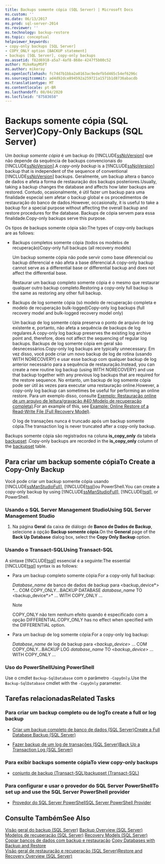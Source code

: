 ```yaml
---
title: Backups somente cópia (SQL Server) | Microsoft Docs
ms.custom: ''
ms.date: 06/13/2017
ms.prod: sql-server-2014
ms.reviewer: ''
ms.technology: backup-restore
ms.topic: conceptual
helpviewer_keywords:
- copy-only backups [SQL Server]
- COPY_ONLY option [BACKUP statement]
- backups [SQL Server], copy-only backups
ms.assetid: f82d6918-a5a7-4af8-868e-4247f5b00c52
author: MikeRayMSFT
ms.author: mikeray
ms.openlocfilehash: fc74d7b1bba2a0163ac9edefb5d465c54ef6296c
ms.sourcegitcommit: ad4d92dce894592a259721a1571b1d8736abacdb
ms.translationtype: MT
ms.contentlocale: pt-BR
ms.lasthandoff: 08/04/2020
ms.locfileid: "87583658"
---
```

# <a name="copy-only-backups-sql-server"></a><span data-ttu-id="4e42f-102">Backups somente cópia (SQL Server)</span><span class="sxs-lookup"><span data-stu-id="4e42f-102">Copy-Only Backups (SQL Server)</span></span>
  <span data-ttu-id="4e42f-103">Um *backup somente cópia* é um backup do [!INCLUDE[ssNoVersion](../../includes/ssnoversion-md.md)] que não depende da sequência de backups convencionais do [!INCLUDE[ssNoVersion](../../includes/ssnoversion-md.md)].</span><span class="sxs-lookup"><span data-stu-id="4e42f-103">A *copy-only backup* is a [!INCLUDE[ssNoVersion](../../includes/ssnoversion-md.md)] backup that is independent of the sequence of conventional [!INCLUDE[ssNoVersion](../../includes/ssnoversion-md.md)] backups.</span></span> <span data-ttu-id="4e42f-104">Geralmente, um backup altera o banco de dados e afeta a forma de restauração dos backups posteriores.</span><span class="sxs-lookup"><span data-stu-id="4e42f-104">Usually, taking a backup changes the database and affects how later backups are restored.</span></span> <span data-ttu-id="4e42f-105">Contudo, ocasionalmente, é útil fazer um backup para uma finalidade especial sem afetar o backup global e os procedimentos de restauração do banco de dados.</span><span class="sxs-lookup"><span data-stu-id="4e42f-105">However, occasionally, it is useful to take a backup for a special purpose without affecting the overall backup and restore procedures for the database.</span></span> <span data-ttu-id="4e42f-106">Backups de cópia servem para essa finalidade.</span><span class="sxs-lookup"><span data-stu-id="4e42f-106">Copy-only backups serve this purpose.</span></span>  
  
 <span data-ttu-id="4e42f-107">Os tipos de backups somente cópia são:</span><span class="sxs-lookup"><span data-stu-id="4e42f-107">The types of copy-only backups are as follows:</span></span>  
  
-   <span data-ttu-id="4e42f-108">Backups completos somente cópia (todos os modelos de recuperação)</span><span class="sxs-lookup"><span data-stu-id="4e42f-108">Copy-only full backups (all recovery models)</span></span>  
  
     <span data-ttu-id="4e42f-109">Um backup somente cópia não pode servir como base diferencial ou backup diferencial e não afeta a base diferencial.</span><span class="sxs-lookup"><span data-stu-id="4e42f-109">A copy-only backup cannot serve as a differential base or differential backup and does not affect the differential base.</span></span>  
  
     <span data-ttu-id="4e42f-110">Restaurar um backup completo somente cópia é o mesmo que restaurar qualquer outro backup completo.</span><span class="sxs-lookup"><span data-stu-id="4e42f-110">Restoring a copy-only full backup is the same as restoring any other full backup.</span></span>  
  
-   <span data-ttu-id="4e42f-111">Backups de log somente cópia (só modelo de recuperação completa e modelo de recuperação bulk-logged)</span><span class="sxs-lookup"><span data-stu-id="4e42f-111">Copy-only log backups (full recovery model and bulk-logged recovery model only)</span></span>  
  
     <span data-ttu-id="4e42f-112">Um backup de log somente cópia preserva o ponto de arquivo de log existente e, portanto, não afeta a sequência de backups de log regulares.</span><span class="sxs-lookup"><span data-stu-id="4e42f-112">A copy-only log backup preserves the existing log archive point and, therefore, does not affect the sequencing of regular log backups.</span></span> <span data-ttu-id="4e42f-113">Backups de log somente cópia em geral são desnecessários.</span><span class="sxs-lookup"><span data-stu-id="4e42f-113">Copy-only log backups are typically unnecessary.</span></span> <span data-ttu-id="4e42f-114">Em vez disso, você pode criar um novo backup de log de rotina (usando WITH NORECOVERY) e usar esse backup com qualquer backup de log anterior necessário para a sequência de restauração.</span><span class="sxs-lookup"><span data-stu-id="4e42f-114">Instead, you can create a new routine log backup (using WITH NORECOVERY) and use that backup together with any previous log backups that are required for the restore sequence.</span></span> <span data-ttu-id="4e42f-115">No entanto, um backup de log somente cópia pode ser útil às vezes para executar uma restauração online.</span><span class="sxs-lookup"><span data-stu-id="4e42f-115">However, a copy-only log backup can sometimes be useful for performing an online restore.</span></span> <span data-ttu-id="4e42f-116">Para um exemplo disso, consulte [Exemplo: Restauração online de um arquivo de leitura/gravação #40;Modelo de recuperação completa&#41;](example-online-restore-of-a-read-write-file-full-recovery-model.md).</span><span class="sxs-lookup"><span data-stu-id="4e42f-116">For an example of this, see [Example: Online Restore of a Read-Write File &#40;Full Recovery Model&#41;](example-online-restore-of-a-read-write-file-full-recovery-model.md).</span></span>  
  
     <span data-ttu-id="4e42f-117">O log de transações nunca é truncado após um backup somente cópia.</span><span class="sxs-lookup"><span data-stu-id="4e42f-117">The transaction log is never truncated after a copy-only backup.</span></span>  
  
 <span data-ttu-id="4e42f-118">Backups somente cópia são registrados na coluna **is_copy_only** da tabela [backupset](/sql/relational-databases/system-tables/backupset-transact-sql) .</span><span class="sxs-lookup"><span data-stu-id="4e42f-118">Copy-only backups are recorded in the **is_copy_only** column of the [backupset](/sql/relational-databases/system-tables/backupset-transact-sql) table.</span></span>  
  
## <a name="to-create-a-copy-only-backup"></a><span data-ttu-id="4e42f-119">Para criar um backup somente cópia</span><span class="sxs-lookup"><span data-stu-id="4e42f-119">To Create a Copy-Only Backup</span></span>  
 <span data-ttu-id="4e42f-120">Você pode criar um backup somente cópia usando [!INCLUDE[ssManStudioFull](../../includes/ssmanstudiofull-md.md)], [!INCLUDE[tsql](../../../includes/tsql-md.md)]ou PowerShell.</span><span class="sxs-lookup"><span data-stu-id="4e42f-120">You can create a copy-only backup by using [!INCLUDE[ssManStudioFull](../../includes/ssmanstudiofull-md.md)], [!INCLUDE[tsql](../../../includes/tsql-md.md)], or PowerShell.</span></span>  
  
###  <a name="using-sql-server-management-studio"></a><a name="SSMSProcedure"></a> <span data-ttu-id="4e42f-121">Usando o SQL Server Management Studio</span><span class="sxs-lookup"><span data-stu-id="4e42f-121">Using SQL Server Management Studio</span></span>  
  
1.  <span data-ttu-id="4e42f-122">Na página **Geral** da caixa de diálogo de **Banco de Dados de Backup**, selecione a opção **Backup somente cópia**.</span><span class="sxs-lookup"><span data-stu-id="4e42f-122">On the **General** page of the **Back Up Database** dialog box, select the **Copy Only Backup** option.</span></span>  
  
###  <a name="using-transact-sql"></a><a name="TsqlProcedure"></a> <span data-ttu-id="4e42f-123">Usando o Transact-SQL</span><span class="sxs-lookup"><span data-stu-id="4e42f-123">Using Transact-SQL</span></span>  
 <span data-ttu-id="4e42f-124">A sintaxe [!INCLUDE[tsql](../../../includes/tsql-md.md)] essencial é a seguinte:</span><span class="sxs-lookup"><span data-stu-id="4e42f-124">The essential [!INCLUDE[tsql](../../../includes/tsql-md.md)] syntax is as follows:</span></span>  
  
-   <span data-ttu-id="4e42f-125">Para um backup completo somente cópia:</span><span class="sxs-lookup"><span data-stu-id="4e42f-125">For a copy-only full backup:</span></span>  
  
     <span data-ttu-id="4e42f-126">*Database_name* de banco de dados de backup para \<backup_device*> \*... COM COPY_ONLY...</span><span class="sxs-lookup"><span data-stu-id="4e42f-126">BACKUP DATABASE *database_name* TO \<backup_device*>\* ... WITH COPY_ONLY ...</span></span>  
  
    > [!NOTE]  
    >  <span data-ttu-id="4e42f-127">COPY_ONLY não tem nenhum efeito quando é especificado com a opção DIFFERENTIAL.</span><span class="sxs-lookup"><span data-stu-id="4e42f-127">COPY_ONLY has no effect when specified with the DIFFERENTIAL option.</span></span>  
  
-   <span data-ttu-id="4e42f-128">Para um backup de log somente cópia:</span><span class="sxs-lookup"><span data-stu-id="4e42f-128">For a copy-only log backup:</span></span>  
  
     <span data-ttu-id="4e42f-129">*Database_name* de log de backup para *\<*backup_device*>* ... COM COPY_ONLY...</span><span class="sxs-lookup"><span data-stu-id="4e42f-129">BACKUP LOG *database_name* TO *\<*backup_device*>* ... WITH COPY_ONLY ...</span></span>  
  
###  <a name="using-powershell"></a><a name="PowerShellProcedure"></a> <span data-ttu-id="4e42f-130">Uso do PowerShell</span><span class="sxs-lookup"><span data-stu-id="4e42f-130">Using PowerShell</span></span>  
  
<span data-ttu-id="4e42f-131">Use o cmdlet `Backup-SqlDatabase` com o parâmetro `-CopyOnly`.</span><span class="sxs-lookup"><span data-stu-id="4e42f-131">Use the `Backup-SqlDatabase` cmdlet with the `-CopyOnly` parameter.</span></span>  
  
##  <a name="related-tasks"></a><a name="RelatedTasks"></a> <span data-ttu-id="4e42f-132">Tarefas relacionadas</span><span class="sxs-lookup"><span data-stu-id="4e42f-132">Related Tasks</span></span>  

### <a name="to-create-a-full-or-log-backup"></a><span data-ttu-id="4e42f-133">Para criar um backup completo ou de log</span><span class="sxs-lookup"><span data-stu-id="4e42f-133">To create a full or log backup</span></span>
  
-   [<span data-ttu-id="4e42f-134">Criar um backup completo de banco de dados &#40;SQL Server&#41;</span><span class="sxs-lookup"><span data-stu-id="4e42f-134">Create a Full Database Backup &#40;SQL Server&#41;</span></span>](create-a-full-database-backup-sql-server.md)  
  
-   [<span data-ttu-id="4e42f-135">Fazer backup de um log de transações &#40;SQL Server&#41;</span><span class="sxs-lookup"><span data-stu-id="4e42f-135">Back Up a Transaction Log &#40;SQL Server&#41;</span></span>](back-up-a-transaction-log-sql-server.md)  
  
### <a name="to-view-copy-only-backups"></a><span data-ttu-id="4e42f-136">Para exibir backups somente cópia</span><span class="sxs-lookup"><span data-stu-id="4e42f-136">To view copy-only backups</span></span>
  
-   [<span data-ttu-id="4e42f-137">conjunto de backup &#40;Transact-SQL&#41;</span><span class="sxs-lookup"><span data-stu-id="4e42f-137">backupset &#40;Transact-SQL&#41;</span></span>](/sql/relational-databases/system-tables/backupset-transact-sql)  
  
### <a name="to-set-up-and-use-the-sql-server-powershell-provider"></a><span data-ttu-id="4e42f-138">Para configurar e usar o provedor do SQL Server PowerShell</span><span class="sxs-lookup"><span data-stu-id="4e42f-138">To set up and use the SQL Server PowerShell provider</span></span>
  
-   [<span data-ttu-id="4e42f-139">Provedor do SQL Server PowerShell</span><span class="sxs-lookup"><span data-stu-id="4e42f-139">SQL Server PowerShell Provider</span></span>](../../powershell/sql-server-powershell-provider.md)  

## <a name="see-also"></a><span data-ttu-id="4e42f-140">Consulte Também</span><span class="sxs-lookup"><span data-stu-id="4e42f-140">See Also</span></span>  
 <span data-ttu-id="4e42f-141">[Visão geral do backup &#40;SQL Server&#41;](backup-overview-sql-server.md) </span><span class="sxs-lookup"><span data-stu-id="4e42f-141">[Backup Overview &#40;SQL Server&#41;](backup-overview-sql-server.md) </span></span>  
 <span data-ttu-id="4e42f-142">[Modelos de recuperação &#40;SQL Server&#41;](recovery-models-sql-server.md) </span><span class="sxs-lookup"><span data-stu-id="4e42f-142">[Recovery Models &#40;SQL Server&#41;](recovery-models-sql-server.md) </span></span>  
 <span data-ttu-id="4e42f-143">[Copiar bancos de dados com backup e restauração](../databases/copy-databases-with-backup-and-restore.md) </span><span class="sxs-lookup"><span data-stu-id="4e42f-143">[Copy Databases with Backup and Restore](../databases/copy-databases-with-backup-and-restore.md) </span></span>  
 [<span data-ttu-id="4e42f-144">Visão geral de restauração e recuperação &#40;SQL Server&#41;</span><span class="sxs-lookup"><span data-stu-id="4e42f-144">Restore and Recovery Overview &#40;SQL Server&#41;</span></span>](restore-and-recovery-overview-sql-server.md)  
